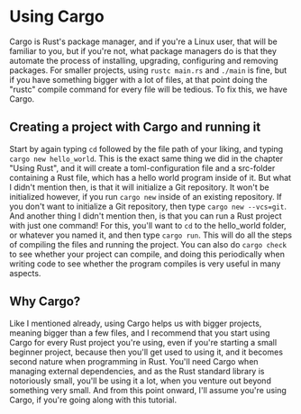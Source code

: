 # Using Cargo

Cargo is Rust's package manager, and if you're a Linux user, that will be familiar to you, but if you're not, what package managers do is that they
automate the process of installing, upgrading, configuring and removing packages. For smaller projects, using `rustc main.rs` and `./main` is fine, but
if you have something bigger with a lot of files, at that point doing the "rustc" compile command for every file will be tedious. To fix this, we have Cargo.

## Creating a project with Cargo and running it

Start by again typing `cd` followed by the file path of your liking, and typing `cargo new hello_world`. This is the exact same thing we did in the chapter
"Using Rust", and it will create a toml-configuration file and a src-folder containing a Rust file, which has a hello world program inside of it. But what I
didn't mention then, is that it will initialize a Git repository. It won't be initialized however, if you run `cargo new` inside of an existing repository. If you 
don't want to initialize a Git repository, then type `cargo new --vcs=git`. And another thing I didn't mention then, is that you can run a Rust project
with just one command! For this, you'll want to `cd` to the hello_world folder, or whatever you named it, and then type `cargo run`. This will do all the steps
of compiling the files and running the project. You can also do `cargo check` to see whether your project can compile, and doing this periodically
when writing code to see whether the program compiles is very useful in many aspects.

## Why Cargo?

Like I mentioned already, using Cargo helps us with bigger projects, meaning bigger than a few files, and I recommend that you start
using Cargo for every Rust project you're using, even if you're starting a small beginner project, because then you'll get used to using it, and it becomes
second nature when programming in Rust. You'll need Cargo when managing external dependencies, and as the Rust standard library is notoriously small, 
you'll be using it a lot, when you venture out beyond something very small. And from this point onward, I'll assume you're using Cargo, if you're going along
with this tutorial.